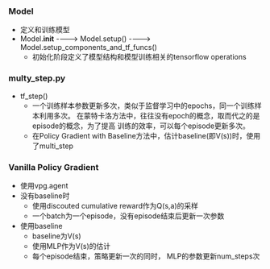 ### Model
* 定义和训练模型
* Model.__init__ ----> Model.setup() ----> Model.setup_components_and_tf_funcs()
    * 初始化阶段定义了模型结构和模型训练相关的tensorflow operations

### multy_step.py
* tf_step()
    * 一个训练样本参数更新多次，类似于监督学习中的epochs，同一个训练样本利用多次。
      在蒙特卡洛方法中，往往没有epoch的概念，取而代之的是episode的概念，为了提高
      训练的效率，可以每个episode更新多次。
    * 在Policy Gradient with Baseline方法中，估计baseline(即V(s))时，使用了multi_step

### Vanilla Policy Gradient
* 使用vpg.agent
* 没有baseline时
    * 使用discouted cumulative reward作为Q(s,a)的采样
    * 一个batch为一个episode，没有episode结束后更新一次参数
* 使用baseline
    * baseline为V(s)
    * 使用MLP作为V(s)的估计
    * 每个episode结束，策略更新一次的同时， MLP的参数更新num_steps次

